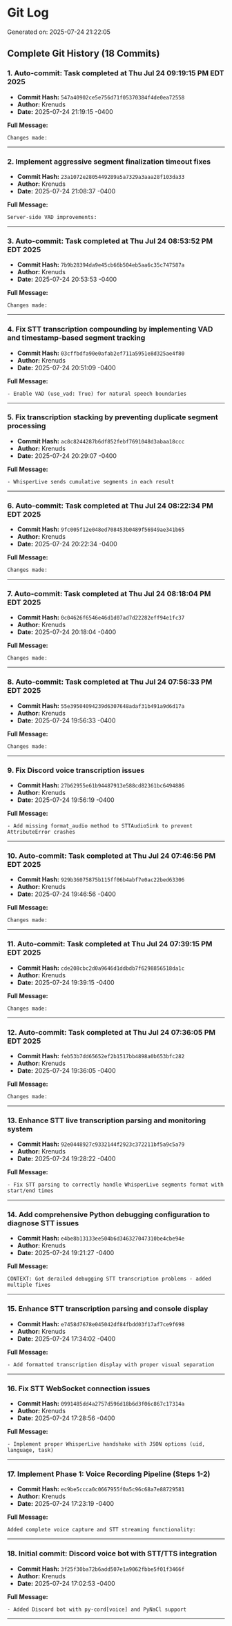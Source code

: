 # Git Log

Generated on: 2025-07-24 21:22:05

## Complete Git History (18 Commits)

### 1. Auto-commit: Task completed at Thu Jul 24 09:19:15 PM EDT 2025

- **Commit Hash:** `547a40902ce5e756d71f05370384f4de0ea72558`
- **Author:** Krenuds
- **Date:** 2025-07-24 21:19:15 -0400

**Full Message:**
```
Changes made:
```

---

### 2. Implement aggressive segment finalization timeout fixes

- **Commit Hash:** `23a1072e2805449289a5a7329a3aaa28f103da33`
- **Author:** Krenuds
- **Date:** 2025-07-24 21:08:37 -0400

**Full Message:**
```
Server-side VAD improvements:
```

---

### 3. Auto-commit: Task completed at Thu Jul 24 08:53:52 PM EDT 2025

- **Commit Hash:** `7b9b28394da9e45cb66b504eb5aa6c35c747587a`
- **Author:** Krenuds
- **Date:** 2025-07-24 20:53:53 -0400

**Full Message:**
```
Changes made:
```

---

### 4. Fix STT transcription compounding by implementing VAD and timestamp-based segment tracking

- **Commit Hash:** `03cffbdfa90e0afab2ef711a5951e8d325ae4f80`
- **Author:** Krenuds
- **Date:** 2025-07-24 20:51:09 -0400

**Full Message:**
```
- Enable VAD (use_vad: True) for natural speech boundaries
```

---

### 5. Fix transcription stacking by preventing duplicate segment processing

- **Commit Hash:** `ac8c8244287b6df852febf7691048d3abaa18ccc`
- **Author:** Krenuds
- **Date:** 2025-07-24 20:29:07 -0400

**Full Message:**
```
- WhisperLive sends cumulative segments in each result
```

---

### 6. Auto-commit: Task completed at Thu Jul 24 08:22:34 PM EDT 2025

- **Commit Hash:** `9fc005f12e048ed708453b0489f56949ae341b65`
- **Author:** Krenuds
- **Date:** 2025-07-24 20:22:34 -0400

**Full Message:**
```
Changes made:
```

---

### 7. Auto-commit: Task completed at Thu Jul 24 08:18:04 PM EDT 2025

- **Commit Hash:** `0c04626f6546e46d1d07ad7d22282eff94e1fc37`
- **Author:** Krenuds
- **Date:** 2025-07-24 20:18:04 -0400

**Full Message:**
```
Changes made:
```

---

### 8. Auto-commit: Task completed at Thu Jul 24 07:56:33 PM EDT 2025

- **Commit Hash:** `55e39504094239d6307648adaf31b491a9d6d17a`
- **Author:** Krenuds
- **Date:** 2025-07-24 19:56:33 -0400

**Full Message:**
```
Changes made:
```

---

### 9. Fix Discord voice transcription issues

- **Commit Hash:** `27b62955e61b94487913e588cd82361bc6494886`
- **Author:** Krenuds
- **Date:** 2025-07-24 19:56:19 -0400

**Full Message:**
```
- Add missing format_audio method to STTAudioSink to prevent AttributeError crashes
```

---

### 10. Auto-commit: Task completed at Thu Jul 24 07:46:56 PM EDT 2025

- **Commit Hash:** `929b36075875b115ff06b4abf7e0ac22bed63306`
- **Author:** Krenuds
- **Date:** 2025-07-24 19:46:56 -0400

**Full Message:**
```
Changes made:
```

---

### 11. Auto-commit: Task completed at Thu Jul 24 07:39:15 PM EDT 2025

- **Commit Hash:** `cde208cbc2d0a9646d1ddbdb7f6298856518da1c`
- **Author:** Krenuds
- **Date:** 2025-07-24 19:39:15 -0400

**Full Message:**
```
Changes made:
```

---

### 12. Auto-commit: Task completed at Thu Jul 24 07:36:05 PM EDT 2025

- **Commit Hash:** `feb53b7dd65652ef2b1517bb4898a0b653bfc282`
- **Author:** Krenuds
- **Date:** 2025-07-24 19:36:05 -0400

**Full Message:**
```
Changes made:
```

---

### 13. Enhance STT live transcription parsing and monitoring system

- **Commit Hash:** `92e0448927c9332144f2923c372211bf5a9c5a79`
- **Author:** Krenuds
- **Date:** 2025-07-24 19:28:22 -0400

**Full Message:**
```
- Fix STT parsing to correctly handle WhisperLive segments format with start/end times
```

---

### 14. Add comprehensive Python debugging configuration to diagnose STT issues

- **Commit Hash:** `e4be8b13133ee504b6d346327047310be4cbe94e`
- **Author:** Krenuds
- **Date:** 2025-07-24 19:21:27 -0400

**Full Message:**
```
CONTEXT: Got derailed debugging STT transcription problems - added multiple fixes
```

---

### 15. Enhance STT transcription parsing and console display

- **Commit Hash:** `e7458d7678e045042df84fbdd03f17af7ce9f698`
- **Author:** Krenuds
- **Date:** 2025-07-24 17:34:02 -0400

**Full Message:**
```
- Add formatted transcription display with proper visual separation
```

---

### 16. Fix STT WebSocket connection issues

- **Commit Hash:** `0991485dd4a2757d596d18b6d3f06c867c17314a`
- **Author:** Krenuds
- **Date:** 2025-07-24 17:28:56 -0400

**Full Message:**
```
- Implement proper WhisperLive handshake with JSON options (uid, language, task)
```

---

### 17. Implement Phase 1: Voice Recording Pipeline (Steps 1-2)

- **Commit Hash:** `ec9be5ccca0c0667955f0a5c96c68a7e88729581`
- **Author:** Krenuds
- **Date:** 2025-07-24 17:23:19 -0400

**Full Message:**
```
Added complete voice capture and STT streaming functionality:
```

---

### 18. Initial commit: Discord voice bot with STT/TTS integration

- **Commit Hash:** `3f25f30ba72b6add507e1a9062fbbe5f01f3466f`
- **Author:** Krenuds
- **Date:** 2025-07-24 17:02:53 -0400

**Full Message:**
```
- Added Discord bot with py-cord[voice] and PyNaCl support
```

---

